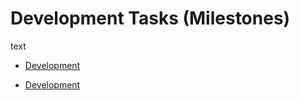# Development Tasks (Milestones)

text

- [Development](https://github.com/BeehiveNGO/Teams/blob/master/Development_Tasks.md)

- [Development](https://github.com/BeehiveNGO/Teams/blob/master/Development_Tasks.md)
